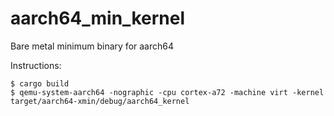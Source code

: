 # aarch64_min_kernel
Bare metal minimum binary for aarch64

Instructions:

    $ cargo build
    $ qemu-system-aarch64 -nographic -cpu cortex-a72 -machine virt -kernel target/aarch64-xmin/debug/aarch64_kernel

